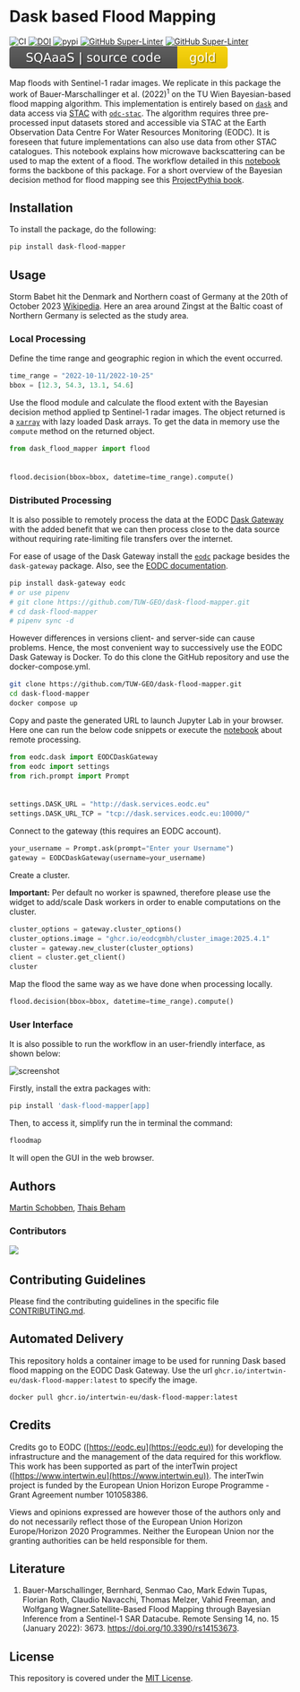 # Dask based Flood Mapping

![CI](https://github.com/interTwin-eu/dask-flood-mapper/actions/workflows/pytest.yml/badge.svg)
[![DOI](https://zenodo.org/badge/859296745.svg)](https://doi.org/10.5281/zenodo.15004960)
![pypi](https://img.shields.io/pypi/v/dask_flood_mapper.svg)
[![GitHub Super-Linter](https://github.com/interTwin-eu/dask-flood-mapper/actions/workflows/lint.yml/badge.svg)](https://github.com/marketplace/actions/super-linter)
[![GitHub Super-Linter](https://github.com/interTwin-eu/dask-flood-mapper/actions/workflows/check-links.yml/badge.svg)](https://github.com/marketplace/actions/markdown-link-check)
[![SQAaaS source code](https://github.com/EOSC-synergy/dask-flood-mapper.assess.sqaaas/raw/main/.badge/status_shields.svg)](https://sqaaas.eosc-synergy.eu/#/full-assessment/report/https://raw.githubusercontent.com/eosc-synergy/dask-flood-mapper.assess.sqaaas/main/.report/assessment_output.json)

Map floods with Sentinel-1 radar images. We replicate in this package the work of Bauer-Marschallinger et al. (2022)<sup>1</sup> on the TU Wien Bayesian-based flood mapping algorithm. This implementation is entirely based on [`dask`](https://www.dask.org/) and data access via [STAC](https://stacspec.org/en) with [`odc-stac`](https://odc-stac.readthedocs.io/en/latest/). The algorithm requires three pre-processed input datasets stored and accessible via STAC at the Earth Observation Data Centre For Water Resources Monitoring (EODC). It is foreseen that future implementations can also use data from other STAC catalogues. This notebook explains how microwave backscattering can be used to map the extent of a flood. The workflow detailed in this [notebook](https://tuw-geo.github.io/dask-flood-mapper/notebooks/03_flood_map.html) forms the backbone of this package. For a short overview of the Bayesian decision method for flood mapping see this [ProjectPythia book](https://projectpythia.org/eo-datascience-cookbook/notebooks/tutorials/floodmapping.html).

## Installation

To install the package, do the following:

```bash
pip install dask-flood-mapper
```

## Usage

Storm Babet hit the Denmark and Northern coast of Germany at the 20th of October 2023 [Wikipedia](https://en.wikipedia.org/wiki/Storm_Babet). Here an area around Zingst at the Baltic coast of Northern Germany is selected as the study area.

### Local Processing

Define the time range and geographic region in which the event occurred.

```python
time_range = "2022-10-11/2022-10-25"
bbox = [12.3, 54.3, 13.1, 54.6]
```

Use the flood module and calculate the flood extent with the Bayesian decision method applied tp Sentinel-1 radar images. The object returned is a [`xarray`](https://docs.xarray.dev/en/stable/) with lazy loaded Dask arrays. To get the data in memory use the `compute` method on the returned object.

```python
from dask_flood_mapper import flood


flood.decision(bbox=bbox, datetime=time_range).compute()
```

### Distributed Processing

It is also possible to remotely process the data at the EODC [Dask Gateway](https://gateway.dask.org/) with the added benefit that we can then process close to the data source without requiring rate-limiting file transfers over the internet.

For ease of usage of the Dask Gateway install the [`eodc`](https://pypi.org/project/eodc/) package besides the `dask-gateway` package. Also, see the [EODC documentation](https://github.com/eodcgmbh/eodc-examples/blob/main/demos/dask.ipynb).

```bash
pip install dask-gateway eodc
# or use pipenv
# git clone https://github.com/TUW-GEO/dask-flood-mapper.git
# cd dask-flood-mapper
# pipenv sync -d
```

However differences in versions client- and server-side can cause problems. Hence, the most convenient way to successively use the EODC Dask Gateway is Docker. To do this clone the GitHub repository and use the docker-compose.yml.

```bash
git clone https://github.com/TUW-GEO/dask-flood-mapper.git
cd dask-flood-mapper
docker compose up
```

Copy and paste the generated URL to launch Jupyter Lab in your browser. Here one can run the below code snippets or execute the [notebook](https://tuw-geo.github.io/dask-flood-mapper/notebooks/02_remote_dask.html) about remote processing.

```python
from eodc.dask import EODCDaskGateway
from eodc import settings
from rich.prompt import Prompt


settings.DASK_URL = "http://dask.services.eodc.eu"
settings.DASK_URL_TCP = "tcp://dask.services.eodc.eu:10000/"
```

Connect to the gateway (this requires an EODC account).

```python
your_username = Prompt.ask(prompt="Enter your Username")
gateway = EODCDaskGateway(username=your_username)
```

Create a cluster.

<div class="alert alert-block alert-info">
<b>Important:</b> Per default no worker is spawned, therefore please use the widget to add/scale Dask workers in order to enable computations on the cluster.
</div>

```python
cluster_options = gateway.cluster_options()
cluster_options.image = "ghcr.io/eodcgmbh/cluster_image:2025.4.1"
cluster = gateway.new_cluster(cluster_options)
client = cluster.get_client()
cluster
```

Map the flood the same way as we have done when processing locally.

```python
flood.decision(bbox=bbox, datetime=time_range).compute()
```

### User Interface

It is also possible to run the workflow in an user-friendly interface, as shown below:

![screenshot](docs/images/screenshot_floodmap_gui.png)

Firstly, install the extra packages with:

```bash
pip install 'dask-flood-mapper[app]
```

Then, to access it, simplify run the in terminal the command:

```bash
floodmap
```

It will open the GUI in the web browser.

## Authors

[Martin Schobben](https://github.com/martinschobben),
[Thais Beham](https://github.com/thaisbeham)

### Contributors

<a href="https://github.com/interTwin-eu/dask-flood-mapper/graphs/contributors">
  <img src="https://contrib.rocks/image?repo=interTwin-eu/dask-flood-mapper" />
</a>

## Contributing Guidelines

Please find the contributing guidelines in the specific file [CONTRIBUTING.md](CONTRIBUTING.md).

## Automated Delivery

This repository holds a container image to be used for running Dask based flood mapping on the EODC Dask Gateway. Use the url `ghcr.io/intertwin-eu/dask-flood-mapper:latest` to specify the image.

```bash
docker pull ghcr.io/intertwin-eu/dask-flood-mapper:latest
```

## Credits

Credits go to EODC ([https://eodc.eu](https://eodc.eu)) for developing the infrastructure and the management of the data required for this workflow. This work has been supported as part of the interTwin project ([https://www.intertwin.eu](https://www.intertwin.eu)). The interTwin project is funded by the European Union Horizon Europe Programme - Grant Agreement number 101058386.

Views and opinions expressed are however those of the authors only and do not necessarily reflect those of the European Union Horizon Europe/Horizon 2020 Programmes. Neither the European Union nor the granting authorities can be held responsible for them.

## Literature

1.  Bauer-Marschallinger, Bernhard, Senmao Cao, Mark Edwin Tupas, Florian Roth, Claudio Navacchi, Thomas Melzer, Vahid Freeman, and Wolfgang Wagner.Satellite-Based Flood Mapping through Bayesian Inference from a Sentinel-1 SAR Datacube. Remote Sensing 14, no. 15 (January 2022): 3673. https://doi.org/10.3390/rs14153673.

## License

This repository is covered under the [MIT License](LICENSE.txt).
